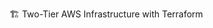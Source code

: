 🏗️ Two-Tier AWS Infrastructure with Terraform 


<!-- Uploading "68747470733a2f2f696d6775722e636f6d2f583464474267362e676966.gif"... -->
